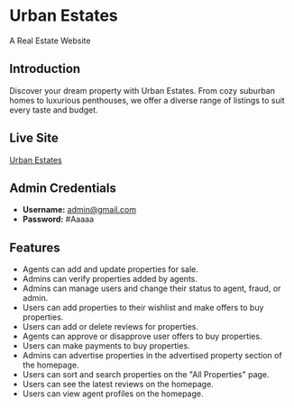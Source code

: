 # Urban Estates
A Real Estate Website

## Introduction
Discover your dream property with Urban Estates. From cozy suburban homes to luxurious penthouses, we offer a diverse range of listings to suit every taste and budget.

## Live Site
[Urban Estates](https://m-52-5-auth.web.app/)

## Admin Credentials
- **Username:** admin@gmail.com
- **Password:** #Aaaaa

## Features
- Agents can add and update properties for sale.
- Admins can verify properties added by agents.
- Admins can manage users and change their status to agent, fraud, or admin.
- Users can add properties to their wishlist and make offers to buy properties.
- Users can add or delete reviews for properties.
- Agents can approve or disapprove user offers to buy properties.
- Users can make payments to buy properties.
- Admins can advertise properties in the advertised property section of the homepage.
- Users can sort and search properties on the "All Properties" page.
- Users can see the latest reviews on the homepage.
- Users can view agent profiles on the homepage.
